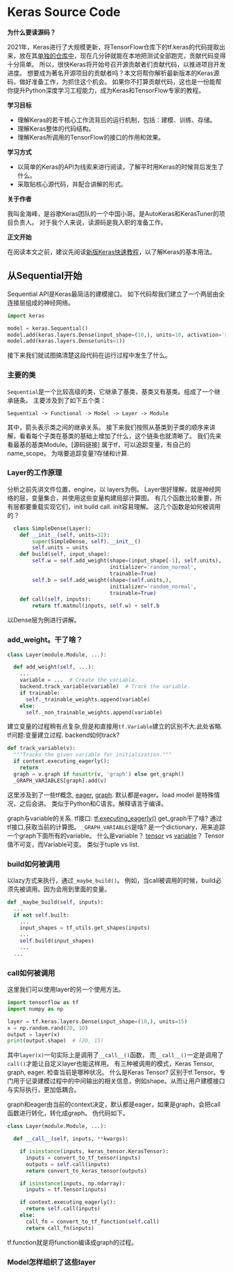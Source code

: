 # Keras Source Code
**为什么要读源码？**

2021年，Keras进行了大规模更新，将TensorFlow仓库下的tf.keras的代码提取出来，放在其[单独的仓库中](https://github.com/keras-team/keras)，现在几分钟就能在本地把测试全部跑完，贡献代码变得十分简单。
所以，很快Keras将开始号召开源贡献者们贡献代码，以推进项目开发进度。
想要成为著名开源项目的贡献者吗？本文将帮你解析最新版本的Keras源码，做好准备工作，为抓住这个机会。
如果你不打算贡献代码，这也是一份能帮你提升Python深度学习工程能力，成为Keras和TensorFlow专家的教程。

**学习目标**

* 理解Keras的若干核心工作流背后的运行机制，包括：建模、训练、存储。
* 理解Keras整体的代码结构。
* 理解Keras所调用的TensorFlow的接口的作用和效果。

**学习方式**

* 以简单的Keras的API为线索来进行阅读，了解平时用Keras的时候背后发生了什么。
* 采取贴核心源代码，并配合讲解的形式。

**关于作者**

我叫金海峰，是谷歌Keras团队的一个中国小哥。是AutoKeras和KerasTuner的项目负责人。
对于我个人来说，读源码是我入职的准备工作。

**正文开始**

在阅读本文之前，建议先阅读[新版Keras快速教程](https://zhuanlan.zhihu.com/p/380472423)，以了解Keras的基本用法。

## 从Sequential开始
Sequential API是Keras最简洁的建模接口。
如下代码帮我们建立了一个两层由全连接层组成的神经网络。
```py
import keras

model = keras.Sequential()
model.add(keras.layers.Dense(input_shape=(10,), units=10, activation='relu'))
model.add(keras.layers.Dense(units=1))
```
接下来我们就试图搞清楚这段代码在运行过程中发生了什么。

### 主要的类
`Sequential`是一个比较高级的类，它继承了基类，基类又有基类。组成了一个继承链条。
主要涉及到了如下五个类：

`Sequential -> Functional -> Model -> Layer -> Module`

其中，箭头表示类之间的继承关系。
接下来我们按照从基类到子类的顺序来讲解，看看每个子类在基类的基础上增加了什么，这个链条也就清晰了。
我们先来看最基的基类Module。[源码链接]
属于tf，可以追踪变量，有自己的name_scope。
为啥要追踪变量?存储和计算.

### Layer的工作原理

分析之前先讲文件位置，engine，以 layers为例。
Layer很好理解，就是神经网络的层，变量集合，并使用这些变量构建局部计算图。
有几个函数比较重要，所有层都要重载实现它们，init build call.
init容易理解。
这几个函数是如何被调用的？

```py
  class SimpleDense(Layer):
    def __init__(self, units=32):
        super(SimpleDense, self).__init__()
        self.units = units
    def build(self, input_shape):
        self.w = self.add_weight(shape=(input_shape[-1], self.units),
                                 initializer='random_normal',
                                 trainable=True)
        self.b = self.add_weight(shape=(self.units,),
                                 initializer='random_normal',
                                 trainable=True)
    def call(self, inputs):
        return tf.matmul(inputs, self.w) + self.b
```

以Dense层为例进行讲解。

### add_weight。干了啥？

```py
class Layer(module.Module, ...):

  def add_weight(self, ...):
    ...
    variable = ...  # Create the variable.
    backend.track_variable(variable)  # Track the variable.
    if trainable:
      self._trainable_weights.append(variable)
    else:
      self._non_trainable_weights.append(variable)
```
建立变量的过程稍有点复杂,但是和直接用`tf.Variable`建立的区别不大.此处省略.
tf问题:变量建立过程.
backend如何track?

```py
def track_variable(v):
  """Tracks the given variable for initialization."""
  if context.executing_eagerly():
    return
  graph = v.graph if hasattr(v, 'graph') else get_graph()
  _GRAPH_VARIABLES[graph].add(v)
```
这里涉及到了一些tf概念,
[eager](https://www.tensorflow.org/guide/eager),
[graph](https://www.tensorflow.org/guide/intro_to_graphs).
默认都是eager。load model 是特殊情况，之后会讲。
类似于Python和C语言。解释语言于编译。

graph与variable的关系.
tf接口:
[tf.executing_eagerly()](https://www.tensorflow.org/api_docs/python/tf/executing_eagerly)
get_graph干了啥? 通过tf接口,获取当前的计算图。
`_GRAPH_VARIABLES`是啥? 是一个dictionary，用来追踪一个graph下面所有的variable。
什么是variable？
[tensor](https://www.tensorflow.org/guide/tensor)
vs
[variable](https://www.tensorflow.org/guide/variable)？
Tensor值不可变，而Variable可变。
类似于tuple vs list.


### build如何被调用
以lazy方式来执行，通过`_maybe_build()`。
例如，当call被调用的时候，build必须先被调用。因为会用到里面的变量。

```py
def _maybe_build(self, inputs):
  ...
  if not self.built:
    ...
    input_shapes = tf_utils.get_shapes(inputs)
    ...
    self.build(input_shapes)
    ...
  ...
```

### call如何被调用

这里我们可以使用layer的另一个使用方法。

```py
import tensorflow as tf
import numpy as np

layer = tf.keras.layers.Dense(input_shape=(10,), units=15)
x = np.random.rand(20, 10)
output = layer(x)
print(output.shape)  # (20, 15)
```

其中`layer(x)`一句实际上是调用了`__call__()`函数，
而`__call__()`一定是调用了`call()`才能让自定义layer也能这样用。
有三种被调用的模式，Keras Tensor, graph, eager.
检查当前是哪种状况。
什么是Keras Tensor?
区别于tf.Tensor。专门用于记录建模过程中的中间输出的相关信息，例如shape。从而让用户建模接口与实际执行，更加低耦合。

graph和eager由当前的context决定，默认都是eager，如果是graph，会把call函数进行转化，转化成graph。
伪代码如下。
```py
class Layer(module.Module, ...):

  def __call__(self, inputs, **kwargs):

    if isinstance(inputs, keras_tensor.KerasTensor):
      inputs = convert_to_tf_tensor(inputs)
      outputs = self.call(inputs)
      return convert_to_keras_tensor(outputs)

    if isinstance(inputs, np.ndarray):
      inputs = tf.Tensor(inputs)

    if context.executing_eagerly():
      return self.call(inputs)
    else:
      call_fn = convert_to_tf_function(self.call)
      return call_fn(inputs)
```
tf.function就是将function编译成graph的过程。

### Model怎样组织了这些layer
